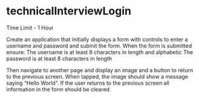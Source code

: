 # technicalInterviewLogin

Time Limit - 1 Hour

Create an application that initially displays a form with controls to enter a username and password and submit the form. When the form is submitted ensure:
The username is at least 8 characters in length and alphabetic
The password is at least 8 characters in length

Then navigate to another page and display an image and a button to return to the previous screen. 
When tapped, the image should show a message saying “Hello World”. 
If the user returns to the previous screen all information in the form should be cleared.
